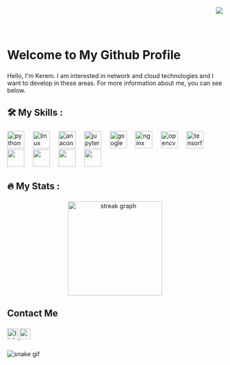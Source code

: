 <div align="right">
  <img src="https://visitor-badge.laobi.icu/badge?page_id=KramerCream.KramerCream&left_text=Profile%20Views"  />
</div>

###

<br clear="both">

<h1 align="left">Welcome to My Github Profile</h1>

###

<p align="left">Hello, I'm Kerem. I am interested in network and cloud technologies and I want to develop in these areas. For more information about me, you can see below.</p>

###

<h2 align="left">🛠 My Skills :</h2>

###

<div align="left">
  <img src="https://cdn.jsdelivr.net/gh/devicons/devicon/icons/python/python-original.svg" height="40" alt="python logo"  />
  <img width="12" />
  <img src="https://cdn.jsdelivr.net/gh/devicons/devicon/icons/linux/linux-original.svg" height="40" alt="linux logo"  />
  <img width="12" />
  <img src="https://upload.wikimedia.org/wikipedia/commons/thumb/9/93/Amazon_Web_Services_Logo.svg/640px-Amazon_Web_Services_Logo.svg.png" height="40" alt="anaconda logo"  />
  <img width="12" />
  <img src="https://cdn.jsdelivr.net/gh/devicons/devicon/icons/jupyter/jupyter-original.svg" height="40" alt="jupyter logo"  />
  <img width="12" />
  <img src="https://cdn.jsdelivr.net/gh/devicons/devicon/icons/googlecloud/googlecloud-original.svg" height="40" alt="googlecloud logo"  />
  <img width="12" />
  <img src="https://cdn.jsdelivr.net/gh/devicons/devicon/icons/nginx/nginx-original.svg" height="40" alt="nginx logo"  />
  <img width="12" />
  <img src="https://cdn.jsdelivr.net/gh/devicons/devicon/icons/opencv/opencv-original.svg" height="40" alt="opencv logo"  />
  <img width="12" />
  <img src="https://cdn.jsdelivr.net/gh/devicons/devicon/icons/tensorflow/tensorflow-original.svg" height="40" alt="tensorflow logo"  />
  <img width="12" />
  <img src="https://nmap.org/images/nmap-logo-256x256.png" witdh="40" height="40">
  <img width="12" />
  <img src="https://upload.wikimedia.org/wikipedia/commons/thumb/d/df/Wireshark_icon.svg/1200px-Wireshark_icon.svg.png" witdh="40" height="40">
  <img width="12" />
  <img src="https://upload.wikimedia.org/wikipedia/commons/thumb/1/11/VMware_logo.svg/2560px-VMware_logo.svg.png" witdh="40" height="40">
  <img width="12" />
  <img src="https://upload.wikimedia.org/wikipedia/commons/2/26/Windows_Server_logo.svg" witdh="40" height="40">
</div>

###

<h2 align="left">🔥   My Stats :</h2>

###

<div align="center">
  <img src="https://streak-stats.demolab.com?user=KramerCream&locale=en&mode=daily&theme=dark&hide_border=false&border_radius=5&order=3" height="220" alt="streak graph"  />
</div>

###

<h2 align="left">Contact Me</h2>

###

<div align="left">
  <a href="https://www.linkedin.com/in/kerem-yılmaz1973" target="_blank">
    <img src="https://img.shields.io/static/v1?message=LinkedIn&logo=linkedin&label=&color=0077B5&logoColor=white&labelColor=&style=for-the-badge" height="25" alt="linkedin logo"  />
  </a>
  <a href="krmylmz1973@hotmail.com" target="_blank">
    <img src="https://img.shields.io/static/v1?message=Gmail&logo=gmail&label=&color=D14836&logoColor=white&labelColor=&style=for-the-badge" height="25" alt="gmail logo"  />
  </a>
</div>

###

![snake gif](https://github.com/KramerCream/KramerCream/blob/output/github-contribution-grid-snake.gif)

###
